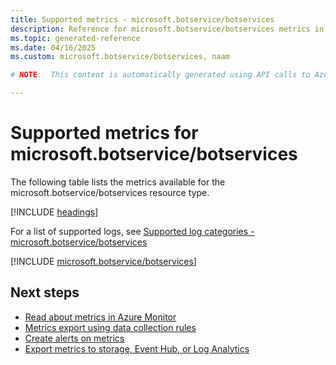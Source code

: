 ```yaml
---
title: Supported metrics - microsoft.botservice/botservices
description: Reference for microsoft.botservice/botservices metrics in Azure Monitor.
ms.topic: generated-reference
ms.date: 04/16/2025
ms.custom: microsoft.botservice/botservices, naam

# NOTE:  This content is automatically generated using API calls to Azure. Any edits made on these files will be overwritten in the next run of the script. 

---
```


  
# Supported metrics for microsoft.botservice/botservices
  
The following table lists the metrics available for the microsoft.botservice/botservices resource type.  
  
  
[!INCLUDE [headings](~/reusable-content/ce-skilling/azure/includes/azure-monitor/reference/metrics/metrics-headings.md)]  
  
  
  
For a list of supported logs, see [Supported log categories - microsoft.botservice/botservices](../supported-logs/microsoft-botservice-botservices-logs.md)  
  
 

[!INCLUDE [microsoft.botservice/botservices](~/reusable-content/ce-skilling/azure/includes/azure-monitor/reference/metrics/microsoft-botservice-botservices-metrics-include.md)]  



## Next steps

- [Read about metrics in Azure Monitor](/azure/azure-monitor/data-platform)
- [Metrics export using data collection rules](/azure/azure-monitor/essentials/data-collection-metrics)
- [Create alerts on metrics](/azure/azure-monitor/alerts/alerts-overview)
- [Export metrics to storage, Event Hub, or Log Analytics](/azure/azure-monitor/essentials/platform-logs-overview)
